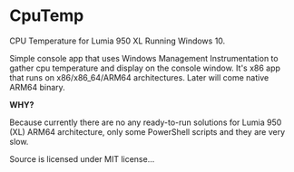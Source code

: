 # CpuTemp

CPU Temperature for Lumia 950 XL Running Windows 10.

Simple console app that uses Windows Management Instrumentation to gather cpu temperature and display on the console window. It's x86 app that runs on x86/x86_64/ARM64 architectures. Later will come native ARM64 binary.

**WHY?** 

Because currently there are no any ready-to-run solutions for Lumia 950 (XL) ARM64 architecture, 
only some PowerShell scripts and they are very slow.

Source is licensed under MIT license...
